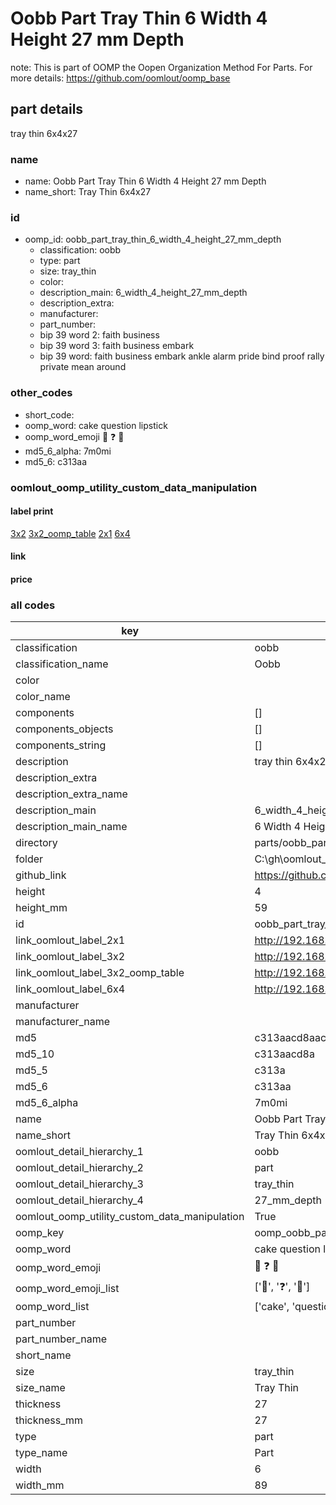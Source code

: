 # Oobb Part Tray Thin 6 Width 4 Height 27 mm Depth  

note: This is part of OOMP the Oopen Organization Method For Parts. For more details: https://github.com/oomlout/oomp_base

##  part details
  



tray thin 6x4x27



### name
* name: Oobb Part Tray Thin 6 Width 4 Height 27 mm Depth
* name_short: Tray Thin 6x4x27 
### id
* oomp_id: oobb_part_tray_thin_6_width_4_height_27_mm_depth
  * classification: oobb
  * type: part
  * size: tray_thin
  * color: 
  * description_main: 6_width_4_height_27_mm_depth
  * description_extra: 
  * manufacturer: 
  * part_number: 
  * bip 39 word 2: faith business
  * bip 39 word 3: faith business embark
  * bip 39 word: faith business embark ankle alarm pride bind proof rally private mean around

### other_codes
* short_code: 
* oomp_word: cake question lipstick
* oomp_word_emoji :cake: :question: :lipstick:
* md5_6_alpha: 7m0mi
* md5_6: c313aa






### oomlout_oomp_utility_custom_data_manipulation
#### label print
[3x2](http://192.168.1.245:1112/?label=oomp%207m0mi)
[3x2_oomp_table](http://192.168.1.108:1112/?label=oomp%207m0mi)
[2x1](http://192.168.1.242:1112/?label=oomp%207m0mi)
[6x4](http://192.168.1.55:1112/?label=oomp%207m0mi)    

#### link

                              

#### price







### all codes 
| key | value |  
| --- | --- |  
| classification | oobb |  
| classification_name | Oobb |  
| color |  |  
| color_name |  |  
| components | [] |  
| components_objects | [] |  
| components_string | [] |  
| description | tray thin 6x4x27 |  
| description_extra |  |  
| description_extra_name |  |  
| description_main | 6_width_4_height_27_mm_depth |  
| description_main_name | 6 Width 4 Height 27 mm Depth |  
| directory | parts/oobb_part_tray_thin_6_width_4_height_27_mm_depth |  
| folder | C:\gh\oomlout_oobb_version_4_generated_parts\things\oobb_part_tray_thin_6_width_4_height_27_mm_depth |  
| github_link | https://github.com/oomlout/oomlout_oomp_part_src/tree/main/parts/oobb_part_tray_thin_6_width_4_height_27_mm_depth |  
| height | 4 |  
| height_mm | 59 |  
| id | oobb_part_tray_thin_6_width_4_height_27_mm_depth |  
| link_oomlout_label_2x1 | http://192.168.1.242:1112/?label=oomp%207m0mi |  
| link_oomlout_label_3x2 | http://192.168.1.245:1112/?label=oomp%207m0mi |  
| link_oomlout_label_3x2_oomp_table | http://192.168.1.108:1112/?label=oomp%207m0mi |  
| link_oomlout_label_6x4 | http://192.168.1.55:1112/?label=oomp%207m0mi |  
| manufacturer |  |  
| manufacturer_name |  |  
| md5 | c313aacd8aac42caaa02e0929087c290 |  
| md5_10 | c313aacd8a |  
| md5_5 | c313a |  
| md5_6 | c313aa |  
| md5_6_alpha | 7m0mi |  
| name | Oobb Part Tray Thin 6 Width 4 Height 27 mm Depth |  
| name_short | Tray Thin 6x4x27  |  
| oomlout_detail_hierarchy_1 | oobb |  
| oomlout_detail_hierarchy_2 | part |  
| oomlout_detail_hierarchy_3 | tray_thin |  
| oomlout_detail_hierarchy_4 | 27_mm_depth |  
| oomlout_oomp_utility_custom_data_manipulation | True |  
| oomp_key | oomp_oobb_part_tray_thin_6_width_4_height_27_mm_depth |  
| oomp_word | cake question lipstick |  
| oomp_word_emoji | :cake: :question: :lipstick: |  
| oomp_word_emoji_list | [':cake:', ':question:', ':lipstick:'] |  
| oomp_word_list | ['cake', 'question', 'lipstick'] |  
| part_number |  |  
| part_number_name |  |  
| short_name |  |  
| size | tray_thin |  
| size_name | Tray Thin |  
| thickness | 27 |  
| thickness_mm | 27 |  
| type | part |  
| type_name | Part |  
| width | 6 |  
| width_mm | 89 |  
